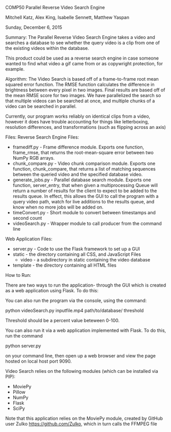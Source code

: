 COMP50 Parallel Reverse Video Search Engine

Mitchell Katz, Alex King, Isabelle Sennett, Matthew Yaspan

Sunday, December 6, 2015

Summary:
The Parallel Reverse Video Search Engine takes a video and searches a database
to see whether the query video is a clip from one of the existing videos within
the database.

This product could be used as a reverse search engine in case someone wanted to
find what video a gif came from or as copywright protection, for example.

Algorithm:
The Video Search is based off of a frame-to-frame root mean squared error
function. The RMSE function calculates the difference in brightness between
every pixel in two images. Final results are based off of the mean RMSE score
for two images. We have parallelized the search so that multiple videos can be
searched at once, and multiple chunks of a video can be searched in parallel.

Currently, our program works reliably on identical clips from a video, however
it does have trouble accounting for things like letterboxing, resolution
differences, and transformations (such as flipping across an axis)

Files:
Reverse Search Engine Files:
* framediff.py - Frame difference module. Exports one function, frame_rmse, that returns the root-mean-square error between two NumPy RGB arrays.
* chunk_compare.py - Video chunk comparison module. Exports one function, chunk_compare, that returns a list of matching sequences between the queried video and the specified database video.
* generate_jobs.py - Parallel database search module. Exports one function, server_entry, that when given a multiprocessing Queue will return a number of results for the client to expect to be added to the results queue. In effect, this allows the GUI to call the program with a query video path, watch for live additions to the results queue, and know when no more jobs will be added on.
* timeConvert.py - Short module to convert between timestamps and second count
* videoSearch.py - Wrapper module to call producer from the command line

Web Application Files:
* server.py - Code to use the Flask framework to set up a GUI
* static - the directory containing all CSS, and JavaScript Files
	* video - a subdirectory in static containing the video database
* template - the directory containing all HTML files

How to Run:

There are two ways to run the application- through the GUI which is
created as a web application using Flask. To do this:

You can also run the program via the console, using the command:

python videoSearch.py inputfile.mp4 path/to/database/ threshold

Threshold should be a percent value beteween 0-100.

You can also run it via a web application implemented with Flask. To do this, run the command

python server.py

on your command line, then open up a web browser and view the page hosted on local host port 9090.

Video Search relies on the following modules (which can be installed via PIP):
* MoviePy
* Pillow
* NumPy
* Flask
* SciPy

Note that this application relies on the MoviePy module, created by GitHub user
Zulko https://github.com/Zulko, which in turn calls the FFMPEG file